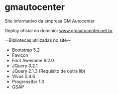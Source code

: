 # gmautocenter
 Site informativo da empresa GM Autocenter

 Deploy oficial no domínio: <a href="https://www.gmautocenter.net.br" target="_blank">www.gmautocenter.net.br</a>

 --Bibliotecas utilizadas no site--

 - Bootstrap 5.2
 - Favicon
 - Font Awesome 6.2.0
 - JQuery 3.2.1
 - JQuery 2.1.3 (Requisito de outra lib)
 - Vivus 0.4.6
 - ProgressBar 1.0
 - GSAP
